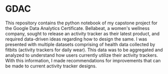 # GDAC
This repository contains the python notebook of my capstone project for the Google Data Analytics Certificate. Bellabeat, a women's wellness company, sought to release an activity tracker as their latest product, and required data-driven ideas regarding how to design the same. I was presented with multiple datasets comprising of health data collected by fitbits (activity trackers for daily wear). This data was to be aggregated and analyzed to understand how users currently utilize their activity trackers. With this information, I made recommendations for improvements that can be made to current activity tracker designs. 
